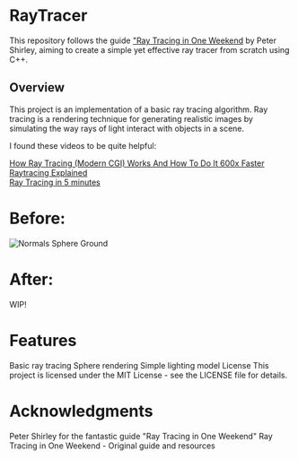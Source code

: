 # RayTracer
This repository follows the guide ["Ray Tracing in One Weekend](https://raytracing.github.io/books/RayTracingInOneWeekend.html#overview) by Peter Shirley, aiming to create a simple yet effective ray tracer from scratch using C++.

## Overview
This project is an implementation of a basic ray tracing algorithm. Ray tracing is a rendering technique for generating realistic images by simulating the way rays of light interact with objects in a scene.

I found these videos to be quite helpful:

[How Ray Tracing (Modern CGI) Works And How To Do It 600x Faster](https://www.youtube.com/watch?v=gsZiJeaMO48)  
[Raytracing Explained](https://www.youtube.com/watch?v=oCsgTrGLDiI)  
[Ray Tracing in 5 minutes](https://www.youtube.com/watch?v=H5TB2l7zq6s)  

# Before:
![Normals Sphere Ground](https://raytracing.github.io/images/img-1.05-normals-sphere-ground.png)

# After:
WIP!

# Features
Basic ray tracing
Sphere rendering
Simple lighting model
License
This project is licensed under the MIT License - see the LICENSE file for details.

# Acknowledgments
Peter Shirley for the fantastic guide "Ray Tracing in One Weekend"
Ray Tracing in One Weekend - Original guide and resources
